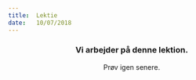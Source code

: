 ```yaml
---
title:  Lektie
date:   10/07/2018
---
```


### <center>Vi arbejder på denne lektion.</center>
<center>Prøv igen senere.</center>